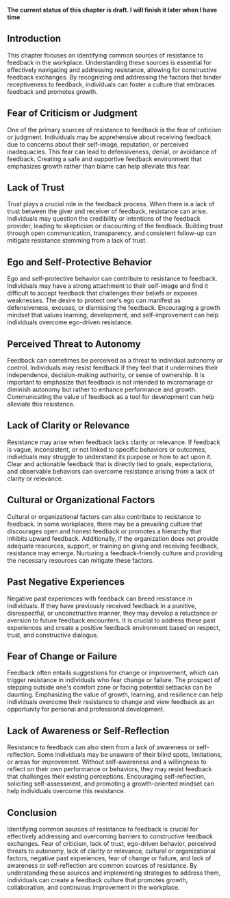 **The current status of this chapter is draft. I will finish it later when I have time**

Introduction
------------

This chapter focuses on identifying common sources of resistance to feedback in the workplace. Understanding these sources is essential for effectively navigating and addressing resistance, allowing for constructive feedback exchanges. By recognizing and addressing the factors that hinder receptiveness to feedback, individuals can foster a culture that embraces feedback and promotes growth.

Fear of Criticism or Judgment
-----------------------------

One of the primary sources of resistance to feedback is the fear of criticism or judgment. Individuals may be apprehensive about receiving feedback due to concerns about their self-image, reputation, or perceived inadequacies. This fear can lead to defensiveness, denial, or avoidance of feedback. Creating a safe and supportive feedback environment that emphasizes growth rather than blame can help alleviate this fear.

Lack of Trust
-------------

Trust plays a crucial role in the feedback process. When there is a lack of trust between the giver and receiver of feedback, resistance can arise. Individuals may question the credibility or intentions of the feedback provider, leading to skepticism or discounting of the feedback. Building trust through open communication, transparency, and consistent follow-up can mitigate resistance stemming from a lack of trust.

Ego and Self-Protective Behavior
--------------------------------

Ego and self-protective behavior can contribute to resistance to feedback. Individuals may have a strong attachment to their self-image and find it difficult to accept feedback that challenges their beliefs or exposes weaknesses. The desire to protect one's ego can manifest as defensiveness, excuses, or dismissing the feedback. Encouraging a growth mindset that values learning, development, and self-improvement can help individuals overcome ego-driven resistance.

Perceived Threat to Autonomy
----------------------------

Feedback can sometimes be perceived as a threat to individual autonomy or control. Individuals may resist feedback if they feel that it undermines their independence, decision-making authority, or sense of ownership. It is important to emphasize that feedback is not intended to micromanage or diminish autonomy but rather to enhance performance and growth. Communicating the value of feedback as a tool for development can help alleviate this resistance.

Lack of Clarity or Relevance
----------------------------

Resistance may arise when feedback lacks clarity or relevance. If feedback is vague, inconsistent, or not linked to specific behaviors or outcomes, individuals may struggle to understand its purpose or how to act upon it. Clear and actionable feedback that is directly tied to goals, expectations, and observable behaviors can overcome resistance arising from a lack of clarity or relevance.

Cultural or Organizational Factors
----------------------------------

Cultural or organizational factors can also contribute to resistance to feedback. In some workplaces, there may be a prevailing culture that discourages open and honest feedback or promotes a hierarchy that inhibits upward feedback. Additionally, if the organization does not provide adequate resources, support, or training on giving and receiving feedback, resistance may emerge. Nurturing a feedback-friendly culture and providing the necessary resources can mitigate these factors.

Past Negative Experiences
-------------------------

Negative past experiences with feedback can breed resistance in individuals. If they have previously received feedback in a punitive, disrespectful, or unconstructive manner, they may develop a reluctance or aversion to future feedback encounters. It is crucial to address these past experiences and create a positive feedback environment based on respect, trust, and constructive dialogue.

Fear of Change or Failure
-------------------------

Feedback often entails suggestions for change or improvement, which can trigger resistance in individuals who fear change or failure. The prospect of stepping outside one's comfort zone or facing potential setbacks can be daunting. Emphasizing the value of growth, learning, and resilience can help individuals overcome their resistance to change and view feedback as an opportunity for personal and professional development.

Lack of Awareness or Self-Reflection
------------------------------------

Resistance to feedback can also stem from a lack of awareness or self-reflection. Some individuals may be unaware of their blind spots, limitations, or areas for improvement. Without self-awareness and a willingness to reflect on their own performance or behaviors, they may resist feedback that challenges their existing perceptions. Encouraging self-reflection, soliciting self-assessment, and promoting a growth-oriented mindset can help individuals overcome this resistance.

Conclusion
----------

Identifying common sources of resistance to feedback is crucial for effectively addressing and overcoming barriers to constructive feedback exchanges. Fear of criticism, lack of trust, ego-driven behavior, perceived threats to autonomy, lack of clarity or relevance, cultural or organizational factors, negative past experiences, fear of change or failure, and lack of awareness or self-reflection are common sources of resistance. By understanding these sources and implementing strategies to address them, individuals can create a feedback culture that promotes growth, collaboration, and continuous improvement in the workplace.
